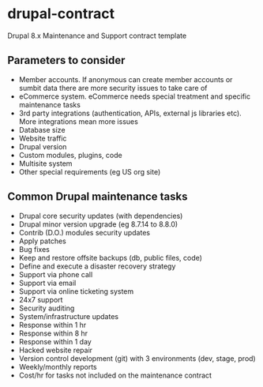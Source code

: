 # drupal-contract
Drupal 8.x Maintenance and Support contract template


## Parameters to consider

- Member accounts. If anonymous can create member accounts or sumbit data there are more security issues to take care of
- eCommerce system. eCommerce needs special treatment and specific maintenance tasks
- 3rd party integrations (authentication, APIs, external js libraries etc). More integrations mean more issues
- Database size
- Website traffic
- Drupal version
- Custom modules, plugins, code
- Multisite system
- Other special requirements (eg US org site)

## Common Drupal maintenance tasks

- Drupal core security updates (with dependencies)
- Drupal minor version upgrade (eg 8.7.14 to 8.8.0)
- Contrib (D.O.) modules security updates
- Apply patches
- Bug fixes
- Keep and restore offsite backups (db, public files, code)
- Define and execute a disaster recovery strategy
- Support via phone call
- Support via email
- Support via online ticketing system
- 24x7 support
- Security auditing
- System/infrastructure updates
- Response within 1 hr
- Response within 8 hr
- Response within 1 day
- Hacked website repair
- Version control development (git) with 3 environments (dev, stage, prod)
- Weekly/monthly reports
- Cost/hr for tasks not included on the maintenance contract
